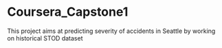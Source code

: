 # Coursera_Capstone1
This project aims at predicting severity of accidents in Seattle by working on historical STOD dataset
